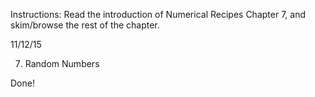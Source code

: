 Instructions:
Read the introduction of Numerical Recipes Chapter 7, and skim/browse
the rest of the chapter. 

11/12/15

7. Random Numbers

Done!
